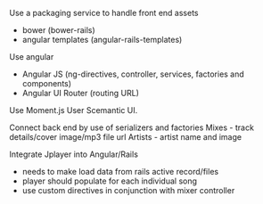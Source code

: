 <!--javascript stuffz-->
Use a packaging service to handle front end assets
 - bower (bower-rails)
 - angular templates (angular-rails-templates)


Use angular
 - Angular JS (ng-directives, controller, services, factories and components)
 - Angular UI Router (routing URL)



 Use Moment.js
 User Scemantic UI.


 Connect back end by use of serializers and factories
 Mixes - track details/cover image/mp3 file url
 Artists - artist name and image


 Integrate Jplayer into Angular/Rails
 - needs to make load data from rails active record/files
 - player should populate for each individual song
 - use custom directives in conjunction with mixer controller

 <!-- <form ng-if="!vm.currentUser.username" ng-submit="vm.register()">
   <label for="username">Username:</label>
   <input type="text" ng-model="vm.newUser.username" required><br>
   <label for="username">  Email:</label>
   <input type="email" ng-model="vm.newUser.email" required><br>
   <label for="username">Password:</label>
   <input type="text" ng-model="vm.newUser.password" required><br>
   <input type="submit" value="Register">
 </form> -->
